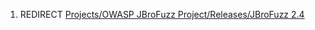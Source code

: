 1.  REDIRECT [Projects/OWASP JBroFuzz Project/Releases/JBroFuzz
    2.4](Projects/OWASP_JBroFuzz_Project/Releases/JBroFuzz_2.4 "wikilink")